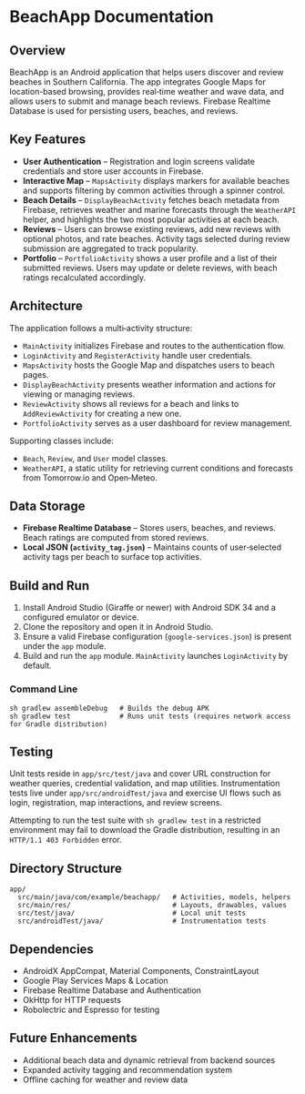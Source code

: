 # BeachApp Documentation

## Overview
BeachApp is an Android application that helps users discover and review beaches in Southern California. The app integrates Google Maps for location-based browsing, provides real‑time weather and wave data, and allows users to submit and manage beach reviews. Firebase Realtime Database is used for persisting users, beaches, and reviews.

## Key Features
- **User Authentication** – Registration and login screens validate credentials and store user accounts in Firebase.
- **Interactive Map** – `MapsActivity` displays markers for available beaches and supports filtering by common activities through a spinner control.
- **Beach Details** – `DisplayBeachActivity` fetches beach metadata from Firebase, retrieves weather and marine forecasts through the `WeatherAPI` helper, and highlights the two most popular activities at each beach.
- **Reviews** – Users can browse existing reviews, add new reviews with optional photos, and rate beaches. Activity tags selected during review submission are aggregated to track popularity.
- **Portfolio** – `PortfolioActivity` shows a user profile and a list of their submitted reviews. Users may update or delete reviews, with beach ratings recalculated accordingly.

## Architecture
The application follows a multi‑activity structure:
- `MainActivity` initializes Firebase and routes to the authentication flow.
- `LoginActivity` and `RegisterActivity` handle user credentials.
- `MapsActivity` hosts the Google Map and dispatches users to beach pages.
- `DisplayBeachActivity` presents weather information and actions for viewing or managing reviews.
- `ReviewActivity` shows all reviews for a beach and links to `AddReviewActivity` for creating a new one.
- `PortfolioActivity` serves as a user dashboard for review management.

Supporting classes include:
- `Beach`, `Review`, and `User` model classes.
- `WeatherAPI`, a static utility for retrieving current conditions and forecasts from Tomorrow.io and Open‑Meteo.

## Data Storage
- **Firebase Realtime Database** – Stores users, beaches, and reviews. Beach ratings are computed from stored reviews.
- **Local JSON (`activity_tag.json`)** – Maintains counts of user‑selected activity tags per beach to surface top activities.

## Build and Run
1. Install Android Studio (Giraffe or newer) with Android SDK 34 and a configured emulator or device.
2. Clone the repository and open it in Android Studio.
3. Ensure a valid Firebase configuration (`google-services.json`) is present under the `app` module.
4. Build and run the `app` module. `MainActivity` launches `LoginActivity` by default.

### Command Line
```
sh gradlew assembleDebug   # Builds the debug APK
sh gradlew test            # Runs unit tests (requires network access for Gradle distribution)
```

## Testing
Unit tests reside in `app/src/test/java` and cover URL construction for weather queries, credential validation, and map utilities. Instrumentation tests live under `app/src/androidTest/java` and exercise UI flows such as login, registration, map interactions, and review screens.

Attempting to run the test suite with `sh gradlew test` in a restricted environment may fail to download the Gradle distribution, resulting in an `HTTP/1.1 403 Forbidden` error.

## Directory Structure
```
app/
  src/main/java/com/example/beachapp/   # Activities, models, helpers
  src/main/res/                         # Layouts, drawables, values
  src/test/java/                        # Local unit tests
  src/androidTest/java/                 # Instrumentation tests
```

## Dependencies
- AndroidX AppCompat, Material Components, ConstraintLayout
- Google Play Services Maps & Location
- Firebase Realtime Database and Authentication
- OkHttp for HTTP requests
- Robolectric and Espresso for testing

## Future Enhancements
- Additional beach data and dynamic retrieval from backend sources
- Expanded activity tagging and recommendation system
- Offline caching for weather and review data

